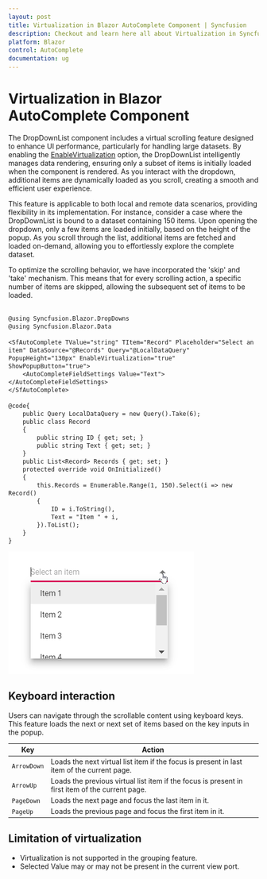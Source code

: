 ```yaml
---
layout: post
title: Virtualization in Blazor AutoComplete Component | Syncfusion
description: Checkout and learn here all about Virtualization in Syncfusion Blazor AutoComplete component and much more.
platform: Blazor
control: AutoComplete
documentation: ug
---
```


# Virtualization in Blazor AutoComplete Component

The DropDownList component includes a virtual scrolling feature designed to enhance UI performance, particularly for handling large datasets. By enabling the [EnableVirtualization](https://help.syncfusion.com/cr/blazor/Syncfusion.Blazor.DropDowns.SfDropDownList-2.html#Syncfusion_Blazor_DropDowns_SfDropDownList_2_EnableVirtualization) option, the DropDownList intelligently manages data rendering, ensuring only a subset of items is initially loaded when the component is rendered. As you interact with the dropdown, additional items are dynamically loaded as you scroll, creating a smooth and efficient user experience.

This feature is applicable to both local and remote data scenarios, providing flexibility in its implementation. For instance, consider a case where the DropDownList is bound to a dataset containing 150 items. Upon opening the dropdown, only a few items are loaded initially, based on the height of the popup. As you scroll through the list, additional items are fetched and loaded on-demand, allowing you to effortlessly explore the complete dataset.

To optimize the scrolling behavior, we have incorporated the 'skip' and 'take' mechanism. This means that for every scrolling action, a specific number of items are skipped, allowing the subsequent set of items to be loaded.

```cshtml

@using Syncfusion.Blazor.DropDowns
@using Syncfusion.Blazor.Data

<SfAutoComplete TValue="string" TItem="Record" Placeholder="Select an item" DataSource="@Records" Query="@LocalDataQuery" PopupHeight="130px" EnableVirtualization="true" ShowPopupButton="true">
    <AutoCompleteFieldSettings Value="Text"></AutoCompleteFieldSettings>
</SfAutoComplete>

@code{
    public Query LocalDataQuery = new Query().Take(6);
    public class Record
    {
        public string ID { get; set; }
        public string Text { get; set; }
    }
    public List<Record> Records { get; set; }
    protected override void OnInitialized()
    {
        this.Records = Enumerable.Range(1, 150).Select(i => new Record()
        {
            ID = i.ToString(),
            Text = "Item " + i,
        }).ToList();
    }
}
```



![Blazor AutoComplete with virtualization](./images/blazor_autocomplete_virtualization.gif)

## Keyboard interaction

Users can navigate through the scrollable content using keyboard keys. This feature loads the next or next set of items based on the key inputs in the popup.

| Key | Action |
|-----|-----|
| `ArrowDown` | Loads the next virtual list item if the focus is present in last item of the current page. |
| `ArrowUp` | Loads the previous virtual list item if the focus is present in first item of the current page. |
| `PageDown` | Loads the next page and focus the last item in it. |
| `PageUp` | Loads the previous page and focus the first item in it. |

## Limitation of virtualization

* Virtualization is not supported in the grouping feature.
* Selected Value may or may not be present in the current view port.